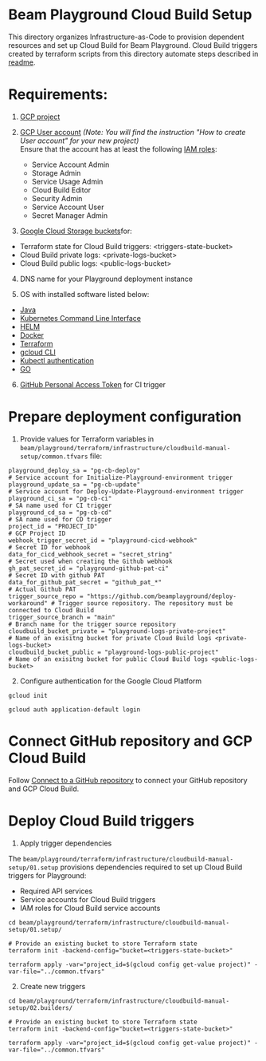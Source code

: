 <!---
    Licensed to the Apache Software Foundation (ASF) under one
    or more contributor license agreements.  See the NOTICE file
    distributed with this work for additional information
    regarding copyright ownership.  The ASF licenses this file
    to you under the Apache License, Version 2.0 (the
    "License"); you may not use this file except in compliance
    with the License.  You may obtain a copy of the License at
      http://www.apache.org/licenses/LICENSE-2.0
    Unless required by applicable law or agreed to in writing,
    software distributed under the License is distributed on an
    "AS IS" BASIS, WITHOUT WARRANTIES OR CONDITIONS OF ANY
    KIND, either express or implied.  See the License for the
    specific language governing permissions and limitations
    under the License.
-->

# Beam Playground Cloud Build Setup

This directory organizes Infrastructure-as-Code to provision dependent resources and set up Cloud Build for Beam Playground.
Cloud Build triggers created by terraform scripts from this directory automate steps described in [readme](https://github.com/apache/beam/blob/master/playground/terraform/README.md).

# Requirements:

1. [GCP project](https://cloud.google.com/resource-manager/docs/creating-managing-projects)

2. [GCP User account](https://cloud.google.com/appengine/docs/standard/access-control?tab=python) _(Note: You will find the instruction "How to create User account" for your new project)_<br>
  Ensure that the account has at least the following [IAM roles](https://cloud.google.com/iam/docs/understanding-roles):
    - Service Account Admin
    - Storage Admin
    - Service Usage Admin
    - Cloud Build Editor
    - Security Admin
    - Service Account User
    - Secret Manager Admin

3. [Google Cloud Storage buckets](https://cloud.google.com/storage/docs/creating-buckets)for:
- Terraform state for Cloud Build triggers: \<triggers-state-bucket\>
- Cloud Build private logs: \<private-logs-bucket\>
- Cloud Build public logs: \<public-logs-bucket\>

4. DNS name for your Playground deployment instance

5. OS with installed software listed below:
- [Java](https://adoptopenjdk.net/)
- [Kubernetes Command Line Interface](https://kubernetes.io/docs/tasks/tools/install-kubectl-linux/)
- [HELM](https://helm.sh/docs/intro/install/)
- [Docker](https://docs.docker.com/engine/install/)
- [Terraform](https://www.terraform.io/downloads)
- [gcloud CLI](https://cloud.google.com/sdk/docs/install-sdk)
- [Kubectl authentication](https://cloud.google.com/blog/products/containers-kubernetes/kubectl-auth-changes-in-gke)
- [GO](https://go.dev/doc/install)

6. [GitHub Personal Access Token](https://docs.github.com/en/authentication/keeping-your-account-and-data-secure/creating-a-personal-access-token) for CI trigger

# Prepare deployment configuration

1. Provide values for Terraform variables in `beam/playground/terraform/infrastructure/cloudbuild-manual-setup/common.tfvars` file:
```
playground_deploy_sa = "pg-cb-deploy"                                       # Service account for Initialize-Playground-environment trigger
playground_update_sa = "pg-cb-update"                                       # Service account for Deploy-Update-Playground-environment trigger
playground_ci_sa = "pg-cb-ci"                                               # SA name used for CI trigger
playground_cd_sa = "pg-cb-cd"                                               # SA name used for CD trigger
project_id = "PROJECT_ID"                                                   # GCP Project ID
webhook_trigger_secret_id = "playground-cicd-webhook"                       # Secret ID for webhook
data_for_cicd_webhook_secret = "secret_string"                              # Secret used when creating the Github webhook
gh_pat_secret_id = "playground-github-pat-ci"                               # Secret ID with github PAT
data_for_github_pat_secret = "github_pat_*"                                 # Actual Github PAT
trigger_source_repo = "https://github.com/beamplayground/deploy-workaround" # Trigger source repository. The repository must be connected to Cloud Build
trigger_source_branch = "main"                                              # Branch name for the trigger source repository
cloudbuild_bucket_private = "playground-logs-private-project"               # Name of an exisitng bucket for private Cloud Build logs <private-logs-bucket>
cloudbuild_bucket_public = "playground-logs-public-project"                 # Name of an exisitng bucket for public Cloud Build logs <public-logs-bucket>
```

2. Configure authentication for the Google Cloud Platform
```
gcloud init
```
```
gcloud auth application-default login
```

# Connect GitHub repository and GCP Cloud Build

Follow [Connect to a GitHub repository](https://cloud.google.com/build/docs/automating-builds/github/connect-repo-github) to connect your GitHub repository and GCP Cloud Build.

# Deploy Cloud Build triggers

1. Apply trigger dependencies

The `beam/playground/terraform/infrastructure/cloudbuild-manual-setup/01.setup` provisions dependencies required to set up Cloud Build triggers for Playground:
- Required API services
- Service accounts for Cloud Build triggers
- IAM roles for Cloud Build service accounts
```
cd beam/playground/terraform/infrastructure/cloudbuild-manual-setup/01.setup/
```
```
# Provide an existing bucket to store Terraform state
terraform init -backend-config="bucket=<triggers-state-bucket>"
```
```
terraform apply -var="project_id=$(gcloud config get-value project)" -var-file="../common.tfvars"
```

2. Create new triggers
```
cd beam/playground/terraform/infrastructure/cloudbuild-manual-setup/02.builders/
```
```
# Provide an existing bucket to store Terraform state
terraform init -backend-config="bucket=<triggers-state-bucket>"
```
```
terraform apply -var="project_id=$(gcloud config get-value project)" -var-file="../common.tfvars"
```
